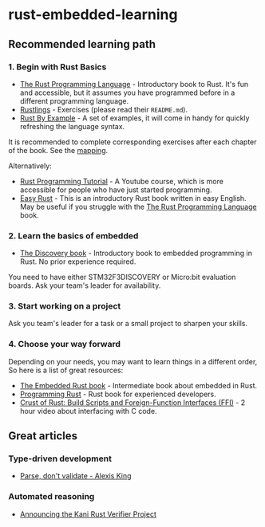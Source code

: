 # rust-embedded-learning

## Recommended learning path
### 1. Begin with Rust Basics
* [The Rust Programming Language](https://doc.rust-lang.org/book/) - Introductory book to Rust. It's fun and accessible, but it assumes you have programmed before in a different programming language.
* [Rustlings](https://github.com/rust-lang/rustlings) - Exercises (please read their `README.md`).
* [Rust By Example](https://doc.rust-lang.org/rust-by-example/) - A set of examples, it will come in handy for quickly refreshing the language syntax.

It is recommended to complete corresponding exercises after each chapter of the book. See the [mapping](https://github.com/rust-lang/rustlings/tree/main/exercises#exercise-to-book-chapter-mapping).

Alternatively:
* [Rust Programming Tutorial](https://youtu.be/T_KrYLW4jw8) - A Youtube course, which is more accessible for people who have just started programming.
* [Easy Rust](https://dhghomon.github.io/easy_rust/Chapter_1.html) - This is an introductory Rust book written in easy English. May be useful if you struggle with the [The Rust Programming Language](https://doc.rust-lang.org/book/) book.

### 2. Learn the basics of embedded
* [The Discovery book](https://docs.rust-embedded.org/discovery/f3discovery/02-requirements/index.html) - Introductory book to embedded programming in Rust. No prior experience required.

You need to have either STM32F3DISCOVERY or Micro:bit evaluation boards. Ask your team's leader for availability.

### 3. Start working on a project
Ask you team's leader for a task or a small project to sharpen your skills.

### 4. Choose your way forward
Depending on your needs, you may want to learn things in a different order, So here is a list of great resources:
 * [The Embedded Rust book](https://docs.rust-embedded.org/book/) - Intermediate book about embedded in Rust.
 * [Programming Rust](https://www.oreilly.com/library/view/programming-rust-2nd/9781492052586/) - Rust book for experienced developers.
 * [Crust of Rust: Build Scripts and Foreign-Function Interfaces (FFI)](https://www.youtube.com/watch?v=pePqWoTnSmQ) - 2 hour video about interfacing with C code.

## Great articles
### Type-driven development
* [Parse, don't validate - Alexis King](https://lexi-lambda.github.io/blog/2019/11/05/parse-don-t-validate/)
### Automated reasoning
* [Announcing the Kani Rust Verifier Project](https://model-checking.github.io/kani-verifier-blog/2022/05/04/announcing-the-kani-rust-verifier-project.html)
